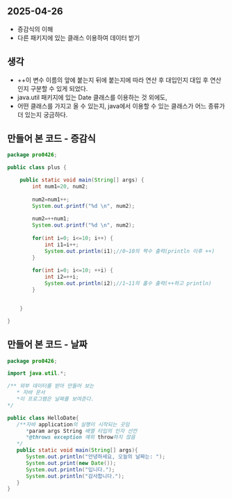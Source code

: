 ## 2025-04-26

- 증감식의 이해
- 다른 패키지에 있는 클래스 이용하여 데이터 받기

## 생각

- ++이 변수 이름의 앞에 붙는지 뒤에 붙는지에 따라 연산 후 대입인지 대입 후 연산인지 구분할 수 있게 되었다.
- java.util 패키지에 있는 Date 클래스를 이용하는 것 외에도,
- 어떤 클래스를 가지고 올 수 있는지, java에서 이용할 수 있는 클래스가 어느 종류가 더 있는지 궁금하다.

## 만들어 본 코드 - 증감식

```java
package pro0426;

public class plus {

	public static void main(String[] args) {
		int num1=20, num2;
		
		num2=num1++;
		System.out.printf("%d \n", num2);
		
		num2=++num1;
		System.out.printf("%d \n", num2);
		
		for(int i=0; i<=10; i++) {
			int i1=i++;
			System.out.println(i1);//0~10의 짝수 출력(println 이후 ++)
		}
		
		for(int i=0; i<=10; ++i) {
			int i2=++i;
			System.out.println(i2);//1~11의 홀수 출력(++하고 println)
		}


	}

}
```

## 만들어 본 코드 - 날짜

```java
package pro0426;

import java.util.*;

/** 외부 데이터를 받아 만들어 보는
   * 자바 문서
   *이 프로그램은 날짜를 보여준다.
*/

public class HelloDate{
   /**자바 application의 실행이 시작되는 곳임
      *param args String 배열 타입의 인자 선언
      *@throws exception 예외 throw하지 않음
   */
   public static void main(String[] args){
      System.out.println("안녕하세요, 오늘의 날짜는: ");
      System.out.print(new Date());
      System.out.println("입니다.");
      System.out.println("감사합니다.");
   }
}
```
